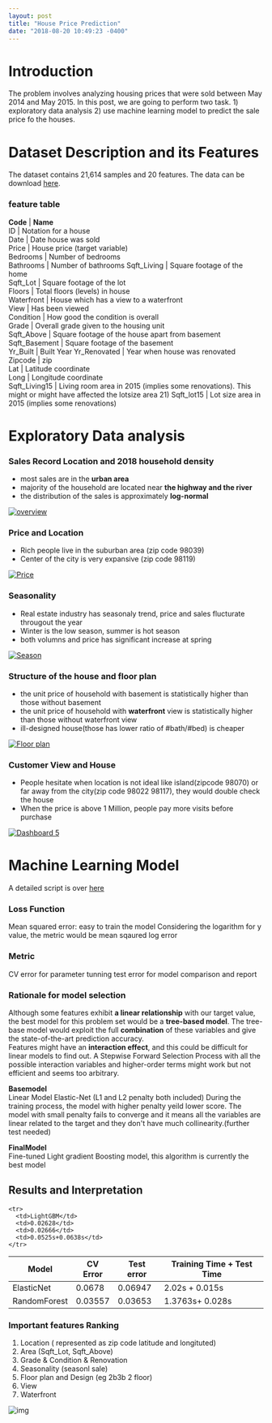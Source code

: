```yaml
---
layout: post
title: "House Price Prediction"
date: "2018-08-20 10:49:23 -0400"
---
```


# Introduction  
The problem involves analyzing housing prices that were sold between May 2014 and May 2015. In this post, we are going to perform two task. 1) exploratory data analysis 2) use machine learning model to predict the sale price fo the houses.


# Dataset Description and its Features  
The dataset contains 21,614 samples and 20 features. The data can be download <a href="file/data.csv">here</a>.
### feature table

**Code** | **Name**  
ID | Notation for a house  
Date | Date house was sold  
Price | House price (target variable)  
Bedrooms | Number of bedrooms  
Bathrooms | Number of bathrooms
Sqft_Living | Square footage of the home  
Sqft_Lot | Square footage of the lot  
Floors | Total floors (levels) in house  
Waterfront | House which has a view to a waterfront  
View | Has been viewed  
Condition | How good the condition is overall  
Grade | Overall grade given to the housing unit  
Sqft_Above | Square footage of the house apart  from basement  
Sqft_Basement | Square footage of the basement  
Yr_Built | Built Year
Yr_Renovated | Year when house was renovated  
Zipcode | zip  
Lat | Latitude coordinate  
Long | Longitude coordinate  
Sqft_Living15 | Living room area in 2015 (implies some renovations).  This might or might have affected the lotsize area 21)
Sqft_lot15 | Lot size area in 2015 (implies some renovations)


# Exploratory Data analysis
<!-- general overview -->
### Sales Record Location and 2018 household density

* most sales are in the **urban area**
* majority of the household are located near **the highway and the river**
* the distribution of the sales is approximately **log-normal**

<div class='tableauPlaceholder' id='viz1535230266344' style='position: relative'><noscript><a href='#'><img alt='overview ' src='https:&#47;&#47;public.tableau.com&#47;static&#47;images&#47;PR&#47;PRICE_1&#47;overview&#47;1_rss.png' style='border: none' /></a></noscript><object class='tableauViz'  style='display:none;'><param name='host_url' value='https%3A%2F%2Fpublic.tableau.com%2F' /> <param name='embed_code_version' value='3' /> <param name='site_root' value='' /><param name='name' value='PRICE_1&#47;overview' /><param name='tabs' value='no' /><param name='toolbar' value='yes' /><param name='static_image' value='https:&#47;&#47;public.tableau.com&#47;static&#47;images&#47;PR&#47;PRICE_1&#47;overview&#47;1.png' /> <param name='animate_transition' value='yes' /><param name='display_static_image' value='yes' /><param name='display_spinner' value='yes' /><param name='display_overlay' value='yes' /><param name='display_count' value='yes' /><param name='filter' value='publish=yes' /></object></div>                
 <script type='text/javascript'>                    
 var divElement = document.getElementById('viz1535230266344');                   
  var vizElement = divElement.getElementsByTagName('object')[0];                    vizElement.style.width='800px';vizElement.style.height='627px';                    var scriptElement = document.createElement('script');                    scriptElement.src = 'https://public.tableau.com/javascripts/api/viz_v1.js';                    vizElement.parentNode.insertBefore(scriptElement, vizElement);                </script>


### Price and Location
* Rich people live in the suburban area (zip code 98039)
* Center of the city is very expansive (zip code 98119)


<!-- price and location -->
<div class='tableauPlaceholder' id='viz1535229821044' style='position: relative'><noscript><a href='#'><img alt='Price ' src='https:&#47;&#47;public.tableau.com&#47;static&#47;images&#47;PR&#47;PRICE_0&#47;Price&#47;1_rss.png' style='border: none' /></a></noscript><object class='tableauViz'  style='display:none;'><param name='host_url' value='https%3A%2F%2Fpublic.tableau.com%2F' /> <param name='embed_code_version' value='3' /> <param name='site_root' value='' /><param name='name' value='PRICE_0&#47;Price' /><param name='tabs' value='no' /><param name='toolbar' value='yes' /><param name='static_image' value='https:&#47;&#47;public.tableau.com&#47;static&#47;images&#47;PR&#47;PRICE_0&#47;Price&#47;1.png' /> <param name='animate_transition' value='yes' /><param name='display_static_image' value='yes' /><param name='display_spinner' value='yes' /><param name='display_overlay' value='yes' /><param name='display_count' value='yes' /><param name='filter' value='publish=yes' /></object></div>                
 <script type='text/javascript'>                    var divElement = document.getElementById('viz1535229821044');                    var vizElement = divElement.getElementsByTagName('object')[0];                    vizElement.style.width='800px';vizElement.style.height='627px';                    var scriptElement = document.createElement('script');                    scriptElement.src = 'https://public.tableau.com/javascripts/api/viz_v1.js';                    vizElement.parentNode.insertBefore(scriptElement, vizElement);                </script>


### Seasonality
* Real estate industry has seasonaly trend, price and sales flucturate througout the year
* Winter is the low season, summer is hot season
* both volumns and price has significant increase at spring


<!-- season -->
<div class='tableauPlaceholder' id='viz1535229948502' style='position: relative'><noscript><a href='#'><img alt='Season ' src='https:&#47;&#47;public.tableau.com&#47;static&#47;images&#47;PR&#47;PRICE_1&#47;Season&#47;1_rss.png' style='border: none' /></a></noscript><object class='tableauViz'  style='display:none;'><param name='host_url' value='https%3A%2F%2Fpublic.tableau.com%2F' /> <param name='embed_code_version' value='3' /> <param name='site_root' value='' /><param name='name' value='PRICE_1&#47;Season' /><param name='tabs' value='no' /><param name='toolbar' value='yes' /><param name='static_image' value='https:&#47;&#47;public.tableau.com&#47;static&#47;images&#47;PR&#47;PRICE_1&#47;Season&#47;1.png' /> <param name='animate_transition' value='yes' /><param name='display_static_image' value='yes' /><param name='display_spinner' value='yes' /><param name='display_overlay' value='yes' /><param name='display_count' value='yes' /><param name='filter' value='publish=yes' /></object></div>                
 <script type='text/javascript'>                    var divElement = document.getElementById('viz1535229948502');                    var vizElement = divElement.getElementsByTagName('object')[0];                    vizElement.style.width='800px';vizElement.style.height='627px';                    var scriptElement = document.createElement('script');                    scriptElement.src = 'https://public.tableau.com/javascripts/api/viz_v1.js';                    vizElement.parentNode.insertBefore(scriptElement, vizElement);                </script>


### Structure of the house and floor plan
* the unit price of household with basement is statistically higher than those without basement
* the unit price of household with **waterfront** view is statistically higher than
those without waterfront view
* ill-designed house(those has lower ratio of #bath/#bed) is cheaper


<!-- floor plan -->
<div class='tableauPlaceholder' id='viz1535230093876' style='position: relative'><noscript><a href='#'><img alt='Floor plan ' src='https:&#47;&#47;public.tableau.com&#47;static&#47;images&#47;PR&#47;PRICE_1&#47;Floorplan&#47;1_rss.png' style='border: none' /></a></noscript><object class='tableauViz'  style='display:none;'><param name='host_url' value='https%3A%2F%2Fpublic.tableau.com%2F' /> <param name='embed_code_version' value='3' /> <param name='site_root' value='' /><param name='name' value='PRICE_1&#47;Floorplan' /><param name='tabs' value='no' /><param name='toolbar' value='yes' /><param name='static_image' value='https:&#47;&#47;public.tableau.com&#47;static&#47;images&#47;PR&#47;PRICE_1&#47;Floorplan&#47;1.png' /> <param name='animate_transition' value='yes' /><param name='display_static_image' value='yes' /><param name='display_spinner' value='yes' /><param name='display_overlay' value='yes' /><param name='display_count' value='yes' /><param name='filter' value='publish=yes' /></object></div>                
 <script type='text/javascript'>                    var divElement = document.getElementById('viz1535230093876');                    var vizElement = divElement.getElementsByTagName('object')[0];                    vizElement.style.width='1000px';vizElement.style.height='827px';                    var scriptElement = document.createElement('script');                    scriptElement.src = 'https://public.tableau.com/javascripts/api/viz_v1.js';                    vizElement.parentNode.insertBefore(scriptElement, vizElement);                </script>

### Customer View and House
* People hesitate when location is not ideal like island(zipcode 98070) or far away from the city(zip code 98022 98117), they would double check the house
* When the price is above 1 Million, people pay more visits before purchase


<!-- double check -->
<div class='tableauPlaceholder' id='viz1535230170177' style='position: relative'><noscript><a href='#'><img alt='Dashboard 5 ' src='https:&#47;&#47;public.tableau.com&#47;static&#47;images&#47;PR&#47;PRICE_1&#47;Dashboard5&#47;1_rss.png' style='border: none' /></a></noscript><object class='tableauViz'  style='display:none;'><param name='host_url' value='https%3A%2F%2Fpublic.tableau.com%2F' /> <param name='embed_code_version' value='3' /> <param name='site_root' value='' /><param name='name' value='PRICE_1&#47;Dashboard5' /><param name='tabs' value='no' /><param name='toolbar' value='yes' /><param name='static_image' value='https:&#47;&#47;public.tableau.com&#47;static&#47;images&#47;PR&#47;PRICE_1&#47;Dashboard5&#47;1.png' /> <param name='animate_transition' value='yes' /><param name='display_static_image' value='yes' /><param name='display_spinner' value='yes' /><param name='display_overlay' value='yes' /><param name='display_count' value='yes' /><param name='filter' value='publish=yes' /></object></div>                
 <script type='text/javascript'>                    var divElement = document.getElementById('viz1535230170177');                    var vizElement = divElement.getElementsByTagName('object')[0];                    vizElement.style.width='800px';vizElement.style.height='627px';                    var scriptElement = document.createElement('script');                    scriptElement.src = 'https://public.tableau.com/javascripts/api/viz_v1.js';                    vizElement.parentNode.insertBefore(scriptElement, vizElement);                </script>


# Machine Learning Model

A detailed script is over <a href="https://wesleytao.github.io/OneConnect/">here</a>

### Loss Function
Mean squared error: easy to train the model
Considering the logarithm for y value, the metric would be mean sqaured log error  
### Metric
CV error for parameter tunning
test error for model comparison and report

### Rationale for model selection
Although some features exhibit **a linear relationship** with our target value, the best model for this problem set would be a **tree-based model**. The tree-base model would exploit the full **combination** of these variables and give the state-of-the-art prediction accuracy.  
Features might have an **interaction effect**, and this could be difficult for linear models to find out. A Stepwise Forward Selection Process with all the possible interaction variables and higher-order terms might work but not efficient and seems too arbitrary.

**Basemodel**   
Linear Model Elastic-Net (L1 and L2 penalty both included)
During the training process, the model with higher penalty yeild lower score.
The model with small penalty fails to converge and it means all the variables are linear related to the target and they don't have much collinearity.(further test needed)

**FinalModel**  
Fine-tuned Light gradient Boosting model, this algorithm is currently the best model

## Results and Interpretation
<table>
  <thead>
    <tr>
      <th>Model</th>
      <th>CV Error</th>
      <th>Test error</th>
      <th>Training Time + Test Time</th>
    </tr>
  </thead>
  <tbody>
    <tr>
      <td>ElasticNet</td>
      <td>0.0678</td>
      <td>0.06947</td>
      <td>2.02s + 0.015s</td>
    </tr>
    <tr>
      <td>RandomForest</td>
      <td>0.03557</td>
      <td>0.03653</td>
      <td>1.3763s+ 0.028s</td>
    </tr>

    <tr>
      <td>LightGBM</td>
      <td>0.02628</td>
      <td>0.02666</td>
      <td>0.0525s+0.0638s</td>
    </tr>

  </tbody>
</table>

### Important features Ranking
1. Location  ( represented as zip code latitude and longituted)
2. Area   (Sqft_Lot, Sqft_Above)
3. Grade & Condition & Renovation
4. Seasonality (seasonl sale)
5. Floor plan and Design (eg 2b3b 2 floor)
6. View
7. Waterfront

<img src="https://wesleytao.github.io/blog/figs/feature_importance.png" alt="img">
